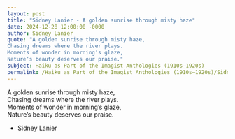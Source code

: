 ```yaml
---
layout: post
title: "Sidney Lanier - A golden sunrise through misty haze"
date: 2024-12-28 12:00:00 -0000
author: Sidney Lanier
quote: "A golden sunrise through misty haze,  
Chasing dreams where the river plays.  
Moments of wonder in morning’s glaze,  
Nature’s beauty deserves our praise."
subject: Haiku as Part of the Imagist Anthologies (1910s–1920s)
permalink: /Haiku as Part of the Imagist Anthologies (1910s–1920s)/Sidney Lanier/Sidney Lanier - A golden sunrise through misty haze
---
```


A golden sunrise through misty haze,  
Chasing dreams where the river plays.  
Moments of wonder in morning’s glaze,  
Nature’s beauty deserves our praise.

- Sidney Lanier
